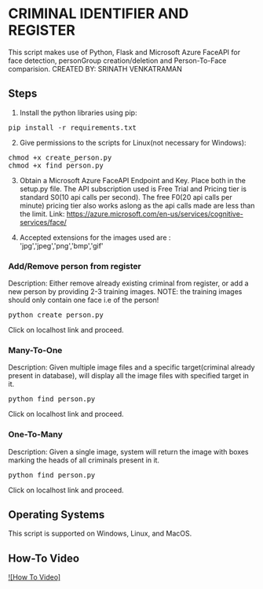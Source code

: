 # CRIMINAL IDENTIFIER AND REGISTER
This script makes use of Python, Flask and Microsoft Azure FaceAPI for face detection, personGroup creation/deletion and Person-To-Face comparision. 
CREATED BY: SRINATH VENKATRAMAN

## Steps
1. Install the python libraries using pip:
<pre>
pip install -r requirements.txt
</pre>

2. Give permissions to the scripts for Linux(not necessary for Windows):
<pre>
chmod +x create_person.py
chmod +x find_person.py
</pre>

3. Obtain a Microsoft Azure FaceAPI Endpoint and Key. Place both in the setup.py file. The API subscription used is Free Trial and Pricing tier is standard S0(10 api calls per second). The free F0(20 api calls per minute) pricing tier also works aslong as the api calls made are less than the limit. 
Link: https://azure.microsoft.com/en-us/services/cognitive-services/face/
 
4. Accepted extensions for the images used are : 'jpg','jpeg','png','bmp','gif'

### Add/Remove person from register
Description: Either remove already existing criminal from register, or add a new person by providing 2-3 training images.
NOTE: the training images should only contain one face i.e of the person!

<pre>
python create_person.py
</pre>
Click on localhost link and proceed.

### Many-To-One
Description:  Given multiple image files and a specific target(criminal already present in database), will display all the image files with specified target in it.
<pre>
python find_person.py
</pre>
Click on localhost link and proceed.

### One-To-Many
Description: Given a single image, system will return the image with boxes marking the heads of all criminals present in it.
<pre>
python find_person.py
</pre>
Click on localhost link and proceed.

## Operating Systems
This script is supported on Windows, Linux, and MacOS.

## How-To Video
[![How To Video]](youtube_url)
